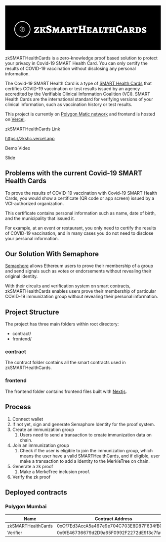 ![picture 4](frontend/public/shc-logo-white.png) 

zkSMARTHealthCards is a zero-knowledge proof based solution to protect your privacy in Covid-19 SMART Health Card.
You can only certify the results of COVID-19 vaccination without disclosing any personal information.

The Covid-19 SMART Health Card is a type of [SMART Health Cards](https://smarthealth.cards) that certifies COVID-19 vaccination or test results issued by an agency accredited by the Verifiable Clinical Information Coalition (VCI). SMART Health Cards are the international standard for verifying versions of your clinical information, such as vaccination history or test results.

This project is currently on [Polygon Matic network](https://polygon.technology/solutions/polygon-pos/) and frontend is hosted on [Vercel](https://vercel.com/).

zkSMARTHealthCards Link

https://zkshc.vercel.app

Demo Video


Slide


## Problems with the current Covid-19 SMART Health Cards

To prove the results of COVID-19 vaccination with Covid-19 SMART Health Cards, you would show a certificate (QR code or app screen) issued by a VCI-authorized organization.

This certificate contains personal information such as name, date of birth, and the municipality that issued it.

For example, at an event or restaurant, you only need to certify the results of COVID-19 vaccination, and in many cases you do not need to disclose your personal information.


## Our Solution With Semaphore

[Semaphore](https://semaphore.appliedzkp.org/) allows Ethereum users to prove their membership of a group and send signals such as votes or endorsements without revealing their original identity. 

With their circuits and verification system on smart contracts, zkSMARTHealthCards enables users prove their membership of particular COVID-19 immunization group without revealing their personal information.

## Project Structure
The project has three main folders within root directory:

* contract/
* frontend/

### contract
The contract folder contains all the smart contracts used in zkSMARTHealthCards.

### frontend
The frontend folder contains frontend files  built with [Nextjs](https://nextjs.org/).

## Process

1. Connect wallet
2. If not yet, sign and generate Semaphore Identity for the proof system.
3. Create an immunization group
   1. Users need to send a transaction to create immunization data on chain.
4. Join an immunization group
   1. Check if the user is eligible to join the immunization group, which means the user have a valid SMARTHealthCards, and if eligible, user make a transaction to add a Identity to the MerkleTree on chain.
5. Generate a zk proof
   1. Make a MerkeTree inclusion proof.
6. Verify the zk proof


## Deployed contracts

### Polygon Mumbai

| Name | Contract Address | Status |
| ---- | ---- | --- |
| zkSMARTHealthCards| 0xCf7Ed3AccA5a467e9e704C703E8D87F634fB0Fc9 | Verified |
| Verifier| 0x9fE46736679d2D9a65F0992F2272dE9f3c7fa6e0 | Verified |
